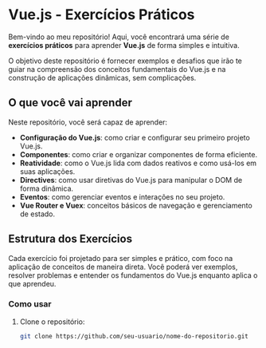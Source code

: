 # Vue.js - Exercícios Práticos

Bem-vindo ao meu repositório! Aqui, você encontrará uma série de **exercícios práticos** para aprender **Vue.js** de forma simples e intuitiva.

O objetivo deste repositório é fornecer exemplos e desafios que irão te guiar na compreensão dos conceitos fundamentais do Vue.js e na construção de aplicações dinâmicas, sem complicações.

## O que você vai aprender

Neste repositório, você será capaz de aprender:

- **Configuração do Vue.js**: como criar e configurar seu primeiro projeto Vue.js.
- **Componentes**: como criar e organizar componentes de forma eficiente.
- **Reatividade**: como o Vue.js lida com dados reativos e como usá-los em suas aplicações.
- **Directives**: como usar diretivas do Vue.js para manipular o DOM de forma dinâmica.
- **Eventos**: como gerenciar eventos e interações no seu projeto.
- **Vue Router e Vuex**: conceitos básicos de navegação e gerenciamento de estado.

## Estrutura dos Exercícios

Cada exercício foi projetado para ser simples e prático, com foco na aplicação de conceitos de maneira direta. Você poderá ver exemplos, resolver problemas e entender os fundamentos do Vue.js enquanto aplica o que aprendeu.

### Como usar

1. Clone o repositório:
   ```bash
   git clone https://github.com/seu-usuario/nome-do-repositorio.git
